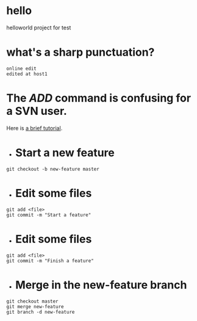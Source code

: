 # hello
helloworld project for test

# what's a sharp punctuation?
	online edit
	edited at host1

# The <i>ADD</i> command is confusing for a SVN user.

Here is [a brief tutorial](https://www.atlassian.com/git/tutorials/using-branches/git-merge).

- # Start a new feature

~~~
git checkout -b new-feature master
~~~

- # Edit some files

~~~
git add <file>
git commit -m "Start a feature"
~~~

- # Edit some files

~~~
git add <file>
git commit -m "Finish a feature"
~~~

- # Merge in the new-feature branch

~~~
git checkout master
git merge new-feature
git branch -d new-feature
~~~
